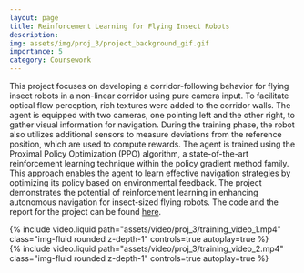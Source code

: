 ```yaml
---
layout: page
title: Reinforcement Learning for Flying Insect Robots
description: 
img: assets/img/proj_3/project_background_gif.gif
importance: 5
category: Coursework
--- 
```



This project focuses on developing a corridor-following behavior for flying insect robots in a non-linear corridor using pure camera input. To facilitate optical flow perception, rich textures were added to the corridor walls. The agent is equipped with two cameras, one pointing left and the other right, to gather visual information for navigation. During the training phase, the robot also utilizes additional sensors to measure deviations from the reference position, which are used to compute rewards. The agent is trained using the Proximal Policy Optimization (PPO) algorithm, a state-of-the-art reinforcement learning technique within the policy gradient method family. This approach enables the agent to learn effective navigation strategies by optimizing its policy based on environmental feedback. The project demonstrates the potential of reinforcement learning in enhancing autonomous navigation for insect-sized flying robots. The code and the report for the project can be found [here](https://github.com/amantiwary10/CSE571-IntelligentControl).

<div class="row mt-3">
    <div class="col-sm mt-3 mt-md-0">
        {% include video.liquid path="assets/video/proj_3/training_video_1.mp4" class="img-fluid rounded z-depth-1" controls=true autoplay=true %}
    </div>
    <div class="col-sm mt-3 mt-md-0">
        {% include video.liquid path="assets/video/proj_3/training_video_2.mp4" class="img-fluid rounded z-depth-1" controls=true autoplay=true %}
    </div>
</div>
<style>
.custom-dimensions {
    width: 100%;
    height: 300px; /* Set your desired height */
    object-fit: cover; /* Ensures the content covers the area */
}
</style>
